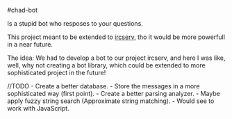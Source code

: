 #chad-bot

Is a stupid bot who resposes to your questions.

This project meant to be extended to [ircserv](), tho it would be more powerfull in a near future.

The idea:
	We had to develop a bot to our project ircserv, and here I was like, well, why not creating a bot library, which could be extended to more sophisticated project in the future!

//TODO
	- Create a better database.
	- Store the messages in a more sophisticated way (first point).
	- Create a better parsing analyzer.
	- Maybe apply fuzzy string search (Approximate string matching).
	- Would see to work with JavaScript.


